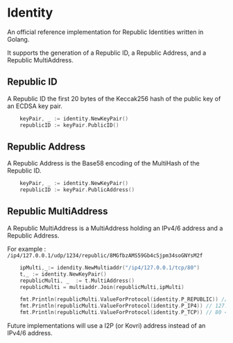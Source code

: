 # Identity

An official reference implementation for Republic Identities written in Golang. 

It supports the generation of a Republic ID, a Republic Address, and a Republic MultiAddress.

## Republic ID

A Republic ID the first 20 bytes of the Keccak256 hash of the public key of an ECDSA key pair.

```go
	keyPair, _ := identity.NewKeyPair()
	republicID := keyPair.PublicID()
```

## Republic Address

A Republic Address is the Base58 encoding of the MultiHash of the Republic ID.


```go
	keyPair, _ := identity.NewKeyPair()
	republicID := keyPair.PublicAddress()
```

## Republic MultiAddress

A Republic MultiAddress is a MultiAddress holding an IPv4/6 address and a Republic Address.

For example : `/ip4/127.0.0.1/udp/1234/republic/8MGfbzAMS59Gb4cSjpm34soGNYsM2f` 


```go
	ipMulti,_:= idendity.NewMultiaddr("/ip4/127.0.0.1/tcp/80")
	t,_ := identity.NewKeyPair()
	republicMulti, _  := t.MultiAddress()
	republicMulti = multiaddr.Join(republicMulti,ipMulti)

	fmt.Println(republicMulti.ValueForProtocol(identity.P_REPUBLIC)) // 8MGfbzAMS59Gb4cSjpm34soGNYsM2f <nil>
	fmt.Println(republicMulti.ValueForProtocol(identity.P_IP4)) // 127.0.0.1 <nil>
	fmt.Println(republicMulti.ValueForProtocol(identity.P_TCP)) // 80 <nil>
```
 
Future implementations will use a I2P (or Kovri) address instead of an IPv4/6 address.
